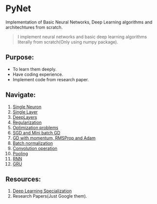 # PyNet
Implementation of Basic Neural Networks, Deep Learning algorithms and architechtures from scratch.

> I implement neural networks and basic deep learning algorithms literally from scratch(Only using numpy package).

## Purpose:
- To learn them deeply.
- Have coding experience.
- Implement code from research paper.

## Navigate:
1. [Single Neuron](https://github.com/AnujCodeZ/PyNet/blob/master/Basics/SingleNeuron.py)
2. [Single Layer](https://github.com/AnujCodeZ/PyNet/blob/master/Basics/SingleLayer.py)
3. [DeepLayers](https://github.com/AnujCodeZ/PyNet/blob/master/Basics/DeepLayers.py)
4. [Regularization](https://github.com/AnujCodeZ/PyNet/blob/master/ImprovingNNs/Regularizations.py)
5. [Optimization problems](https://github.com/AnujCodeZ/PyNet/blob/master/ImprovingNNs/OptimizationProblems.py)
6. [SGD and Mini batch GD](https://github.com/AnujCodeZ/PyNet/blob/master/ImprovingNNs/SGDnMiniBatch.py)
7. [GD with momentum, RMSProp and Adam](https://github.com/AnujCodeZ/PyNet/blob/master/ImprovingNNs/AdvanceOptims.py)
8. [Batch normalization](https://github.com/AnujCodeZ/PyNet/blob/master/ImprovingNNs/BatchNorm.py)
9. [Convolution operation](https://github.com/AnujCodeZ/PyNet/blob/master/CNN/Conv.py)
10. [Pooling](https://github.com/AnujCodeZ/PyNet/blob/master/CNN/Pool.py)
11. [RNN](https://github.com/AnujCodeZ/PyNet/blob/master/RNN/RNN.py)
12. [GRU](https://github.com/AnujCodeZ/PyNet/blob/master/RNN/GRU.py)

## Resources:
1. [Deep Learning Specialization](https://www.coursera.org/specializations/deep-learning)
2. Research Papers(Just Google them).
